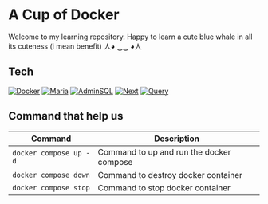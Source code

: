 # A Cup of Docker
Welcome to my learning repository. Happy to learn a cute blue whale in all its cuteness (i mean benefit) 人◕ ‿‿ ◕人


## Tech
[![Docker][Docker-img]][Docker-url] [![Maria][MariaDB]][MariaDB-url]
 [![AdminSQL][PHPMyAdmin]][PHPMyAdmin-url] [![Next][Next.js]][Next-url] [![Query][React-query]][React-query-url] 

## Command that help us
| Command | Description |
| ----------- | ----------- |
| `docker compose up -d` | Command to up and run the docker compose |
| `docker compose down` | Command to destroy docker container |
| `docker compose stop` | Command to stop docker container |


<!-- MARKDOWN LINKS & IMAGES -->
<!-- https://www.markdownguide.org/basic-syntax/#reference-style-links -->
[Docker-img]: https://img.shields.io/badge/Docker-%230077B5.svg?&style=for-the-badge&logo=docker&logoColor=white
[Docker-url]: https://www.docker.com/

[Next.js]: https://img.shields.io/badge/Next%20JS-000000?style=for-the-badge&logo=next.js&logoColor=white
[Next-url]: https://nextjs.org/

[PHPMyAdmin]: https://img.shields.io/badge/PHP%20MyAdmin-E28743?style=for-the-badge&logo=phpmyadmin&logoColor=white
[PHPMyAdmin-url]: https://hub.docker.com/r/phpmyadmin/phpmyadmin/

[MariaDB]: https://img.shields.io/badge/MariaDB-154C79?style=for-the-badge&logo=mariadb&logoColor=white
[MariaDB-url]: https://hub.docker.com/_/mariadb

[React-query]: https://img.shields.io/badge/React%20Query-873E23?style=for-the-badge&logo=react-query&logoColor=white
[React-query-url]: https://tanstack.com/query/v3/